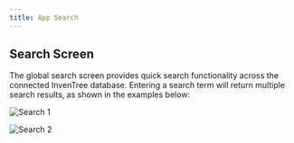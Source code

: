 ```yaml
---
title: App Search
---
```


## Search Screen

The global search screen provides quick search functionality across the connected InvenTree database. Entering a search term will return multiple search results, as shown in the examples below:

![Search 1](/img/app/search_1.png)

![Search 2](/img/app/search_2.png)
